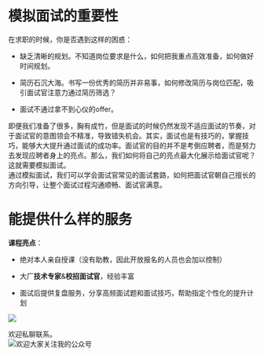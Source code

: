 # 模拟面试的重要性

在求职的时候，你是否遇到这样的困惑：  

- 缺乏清晰的规划。不知道岗位要求是什么，如何把我重点高效准备，如何做好时间规划。  

- 简历石沉大海。书写一份优秀的简历并非易事，如何修改简历与岗位匹配，吸引面试官注意力通过简历筛选？ 

- 面试不通过拿不到心仪的offer。  



即便我们准备了很多，胸有成竹，但是面试的时候仍然发现不适应面试的节奏，对于面试官的意图领会不精准，导致错失机会。其实，面试也是有技巧的，掌握技巧，能够大大提升通过面试的成功率。面试官的目的并不是考倒应聘者，而是努力去发现应聘者身上的亮点。那么，我们如何将自己的亮点最大化展示给面试官呢？  
这就需要模拟面试。  
通过模拟面试，我们可以学会面试官常见的面试套路，如何把面试官朝自己擅长的方向引导，让整个面试过程沟通顺畅、面试官满意。  

# 能提供什么样的服务

**课程亮点**： 

- 绝对本人亲自授课（没有助教，因此开放报名的人员也会加以控制） 

- 大厂**技术专家**&**校招面试官**，经验丰富  

- 面试后提供复盘服务，分享高频面试题和面试技巧，帮助指定个性化的提升计划  



![](/Users/xiajun/Documents/ZHIHU/面经/大厂全真模拟面试.jpg)



欢迎私聊联系。  
![欢迎大家关注我的公众号](https://github.com/xiajunhust/awosome-cs/blob/main/QR-CODE.jpg)


